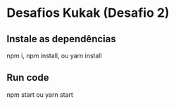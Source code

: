 # Desafios Kukak (Desafio 2)
## Instale as dependências
npm i, npm install, ou yarn install 
## Run code
npm start ou yarn start